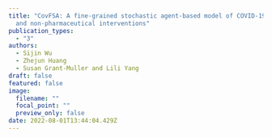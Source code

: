 ```yaml
---
title: "CovFSA: A fine-grained stochastic agent-based model of COVID-19 dynamics
  and non-pharmaceutical interventions"
publication_types:
  - "3"
authors:
  - Sijin Wu
  - Zhejun Huang
  - Susan Grant-Muller and Lili Yang
draft: false
featured: false
image:
  filename: ""
  focal_point: ""
  preview_only: false
date: 2022-08-01T13:44:04.429Z
---
```

